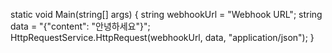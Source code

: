 static void Main(string[] args)
{
    string webhookUrl = "Webhook URL";
    string data = "{\"content\": \"안녕하세요\"}";
​
    HttpRequestService.HttpRequest(webhookUrl, data, "application/json");
}
